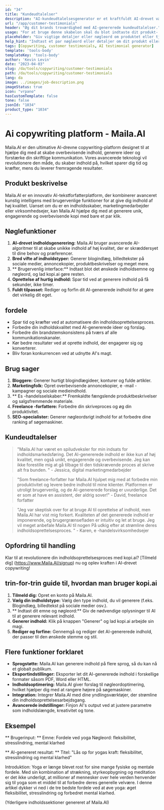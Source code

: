 ```yaml
---
id: "34"
title: "Kundeudtalelser"
description: "AI-kundeudtalelsesgenerator er et kraftfuldt AI-drevet værktøj, der hjælper med at skabe realistiske og engagerende kundeudtalelser til dine produkter eller tjenester.  Spar tid og kræfter ved at generere autentiske klingende vidnesbyrd, der fremhæver fordelene og værdien af ​​dine tilbud."
url: "/app/customer-testimonials"
header: "Øg dit brands troværdighed med AI-genererede kundeudtalelser."
usage: "For at bruge denne skabelon skal du blot indtaste dit produkt- eller servicenavn, nøgleord eller nøglefunktioner sammen med eventuelle kundernavne eller placeringer, du gerne vil medtage.  Dette værktøj genererer derefter en overbevisende og engagerende kundeudtalelse baseret på dit input."
placeholder: "Giv vigtige detaljer eller nøgleord om produktet eller tjenesten, f.eks.  Produktnavn som 'Yoga Mat', nøglefunktioner såsom 'ikke-slip', 'miljøvenlig' eller kundenavne og placeringer (valgfrit)."
help_hint: "Indtast et par nøgleord eller detaljer om dit produkt eller din tjeneste, og vi opretter en overbevisende kundevurdering baseret på dit input.  Valgfrit kan du også give kundenavne og placeringer."
tags: [Copywriting, customer testimonials, AI testimonial generator]
template: 'tools-body'
templateKey: 'tools-body'
author: 'Kevin Levin'
date: "2023-04-03"
slug: /da/tools/copywriting/customer-testimonials
path: /da/tools/copywriting/customer-testimonials
lang: da
image: ../images/job-description.png
imageStatus: true
icon: "vrpano"
hasCustomTemplate: false
tone: false
jsonId: "1034"
product_type: "1034"
---
```

# Ai copywriting platform - Maila.AI

Maila.AI er den ultimative AI-drevne copywriting-platform designet til at hjælpe dig med at skabe overbevisende indhold, generere ideer og forstærke din skriftlige kommunikation.  Vores avancerede teknologi vil revolutionere den måde, du skaber indhold på, hvilket sparer dig tid og kræfter, mens du leverer fremragende resultater.

## Produkt beskrivelse

Maila.AI er en innovativ AI-tekstforfatterplatform, der kombinerer avanceret kunstig intelligens med brugervenlige funktioner for at give dig indhold af høj kvalitet.  Uanset om du er en indholdsskaber, marketingmedarbejder eller virksomhedsejer, kan Maila.AI hjælpe dig med at generere unik, engagerende og overbevisende kopi med bare et par klik.

## Nøglefunktioner

1. **AI-drevet indholdsgenerering:** Maila.AI bruger avancerede AI-algoritmer til at skabe unikke indhold af høj kvalitet, der er skræddersyet til dine behov og præferencer.
 2. **Bred vifte af indholdstyper:** Generer blogindlæg, billedtekster på sociale medier, annoncekopier, produktbeskrivelser og meget mere.
 3. ** Brugervenlig interface:** Indtast blot det ønskede indholdsemne og nøgleord, og lad kopi.ai gøre resten.
 4. **Oprettelse af hurtig indhold:** Spar tid ved at generere indhold på få sekunder, ikke timer.
 5. **Fuldt tilpasset:** Rediger og forfin dit AI-genererede indhold for at gøre det virkelig dit eget.

## fordele

- Spar tid og kræfter ved at automatisere din indholdsoprettelsesproces.
 - Forbedre din indholdskvalitet med AI-genererede ideer og forslag.
 - Forbedre din brandstemskonsistens på tværs af alle kommunikationskanaler.
 - Kør bedre resultater ved at oprette indhold, der engagerer sig og konverterer.
 - Bliv foran konkurrencen ved at udnytte AI's magt.

## Brug sager

1. **Bloggere:** Generer hurtigt blogindlægideer, konturer og fulde artikler.
 2. **Marketingfolk:** Opret overbevisende annoncekopier, e -mail -kampagner og sociale medieindhold.
 3. ** Es -handelsselskaber:** Fremkaldte fængslende produktbeskrivelser og salgsfremmende materiale.
 4. **Freelance -forfattere:** Forbedre din skriveproces og øg din produktivitet.
 5. **SEO-specialister:** Generer nøgleordsrigt indhold for at forbedre dine ranking af søgemaskiner.

## Kundeudtalelser

> "Maila.AI har været en spiludveksler for min indsats for indholdsmarkedsføring. Det AI-genererede indhold er ikke kun af høj kvalitet, men også unikt, engagerende og overbevisende. Jeg kan ikke forestille mig at gå tilbage til den tidskrævende proces  at skrive alt fra bunden. "  - Jessica, digital marketingmedarbejder

> "Som freelance-forfatter har Maila.AI hjulpet mig med at forbedre min produktivitet og levere bedre indhold til mine klienter. Platformen er utroligt brugervenlig, og de AI-genererede forslag er uvurderlige. Det er som at have en assistent, der aldrig sover!"  - David, freelance forfatter

> "Jeg var skeptisk over for at bruge AI til oprettelse af indhold, men Maila.AI har vist mig forkert. Kvaliteten af ​​det genererede indhold er imponerende, og brugergrænsefladen er intuitiv og let at bruge. Jeg vil meget anbefale Maila.AI til nogen  På udkig efter at strømline deres indholdsoprettelsesproces. "  - Karen, e -handelsvirksomhedsejer

## Opfordring til handling

Klar til at revolutionere din indholdsoprettelsesproces med kopi.ai?  [Tilmeld dig] (https://www.Maila.AI/signup) nu og oplev kraften i AI-drevet copywriting!

## trin-for-trin guide til, hvordan man bruger kopi.ai

1. **Tilmeld dig:** Opret en konto på Maila.AI.
 2. **Vælg din indholdstype:** Vælg den type indhold, du vil generere (f.eks. Blogindlæg, billedtekst på sociale medier osv.).
 3. ** Indtast dit emne og nøgleord:** Giv de nødvendige oplysninger til AI til at generere relevant indhold.
 4. **Generer indhold:** Klik på knappen "Generer" og lad kopi.ai arbejde sin magi.
 5. **Rediger og forfine:** Gennemgå og rediger det AI-genererede indhold, der passer til den ønskede stemme og stil.

## Flere funktioner forklaret

- **Sprogstøtte:** Maila.AI kan generere indhold på flere sprog, så du kan nå et globalt publikum.
 - **Eksportindstillinger:** Eksporter let dit AI-genererede indhold i forskellige formater såsom PDF, Word eller HTML.
 - **Indholdsoptimering:** Maila.AI giver forslag til nøgleordoptimering, hvilket hjælper dig med at rangere højere på søgemaskiner.
 - **Integration:** Integrer Maila.AI med dine yndlingsværktøjer, der strømline din indholdsoprettelsesarbejdsgang.
 - **Avancerede indstillinger:** Finjon AI's output ved at justere parametre som indholdslængde, kreativitet og tone.

## Eksempel

** Brugerinput: **
 Emne: Fordele ved yoga
 Nøgleord: fleksibilitet, stresslindring, mental klarhed

** AI-genereret resultat: **
 Titel: "Lås op for yogas kraft: fleksibilitet, stresslindring og mental klarhed"

Introduktion: Yoga er længe blevet rost for sine mange fysiske og mentale fordele.  Med sin kombination af strækning, styrkeopbygning og meditation er det ikke underligt, at millioner af mennesker over hele verden henvender sig til yoga som et middel til at forbedre deres generelle velvære.  I denne artikel dykker vi ned i de tre bedste fordele ved at øve yoga: øget fleksibilitet, stresslindring og forbedret mental klarhed.

(Yderligere indholdssektioner genereret af Maila.AI)
